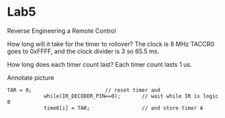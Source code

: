 Lab5
====

Reverse Engineering a Remote Control

How long will it take for the timer to rollover?
The clock is 8 MHz TACCR0 goes to 0xFFFF, and the clock divider is 3 so 65.5 ms.

How long does each timer count last?
Each timer count lasts 1 us.

Annotate picture
```
TAR = 0;						// reset timer and
			while(IR_DECODER_PIN==0);		// wait while IR is logic 0
			time0[i] = TAR;					// and store timer A
```
